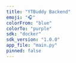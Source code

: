 ```yaml
---
title: "YTBuddy Backend"
emoji: "🎧"
colorFrom: "blue"
colorTo: "purple"
sdk: "docker"
sdk_version: "1.0.0"
app_file: "main.py"
pinned: false
---
```

